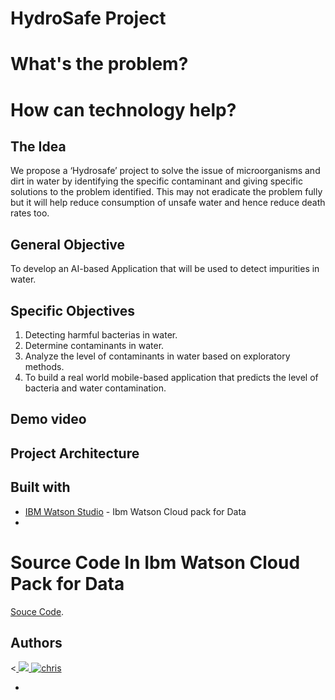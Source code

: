 # HydroSafe Project

# What's the problem?

# How can technology help?

## The Idea
We propose a ‘Hydrosafe’ project to solve the issue of microorganisms and dirt in water by identifying the specific contaminant and giving specific solutions to the problem identified. This may not eradicate the problem fully but it will help reduce consumption of unsafe water and hence reduce death rates too.


## General Objective
To develop an AI-based Application that will be used to detect impurities in water.


## Specific Objectives
1. Detecting harmful bacterias in water.
2. Determine contaminants in water.
3. Analyze the level of contaminants in water  based on exploratory methods.
4. To build a real world mobile-based application that predicts the level of bacteria and water contamination. 

## Demo video



## Project Architecture

## Built with

- [IBM Watson Studio](https://www.ibm.com/cloud/watson-studio) - Ibm Watson Cloud pack for Data
- 


# Source Code In Ibm Watson Cloud Pack for Data
[Souce Code](https://dataplatform.cloud.ibm.com/analytics/notebooks/v2/46a6f195-79e3-47b3-ac01-53cfb12b5126/view?projectid=7119d3cc-4cea-4fe7-b2bb-7a5601d7bccc&context=cpdaas).















## Authors

<<a href="https://github.com/The-HydroSafers/Call-for-code/graphs/contributors">
  <img src="https://contributors-img.web.app/image?repo=HydroSafers/Call-for-Code" />
  ![chris](https://user-images.githubusercontent.com/55980747/127365829-d9bebd32-61fa-4766-aea3-d554c82541c0.jpeg)

</a>

- 
